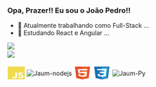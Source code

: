 ### Opa, Prazer!! Eu sou o João Pedro!!

- 🔭 Atualmente trabalhando como Full-Stack ...
- 🌱 Estudando React e Angular ...
<div>
  <a href ="https://github.com/JaumSW"></a>
  <img src ="https://github-readme-stats-omega-ecru.vercel.app/api?username=JaumSW&theme=midnight-purple&show_icons=true&include_all_commits=true"><br>
  <img src ="https://github-readme-stats-omega-ecru.vercel.app/api/top-langs/?username=JaumSW&theme=midnight-purple&show_icons=true&layout=compact">  
</div>
<div style="display: inline_block"><br>
  <img align="center" alt="Jaum-Js" height="30" width="40" src="https://raw.githubusercontent.com/devicons/devicon/master/icons/javascript/javascript-plain.svg">
  <img align="center" alt="Jaum-nodejs" height="30" width="40" src="https://cdn.jsdelivr.net/gh/devicons/devicon/icons/nodejs/nodejs-original.svg">
  <img align="center" alt="Jaum-HTML" height="30" width="40" src="https://raw.githubusercontent.com/devicons/devicon/master/icons/html5/html5-original.svg">
  <img align="center" alt="Jaum-CSS" height="30" width="40" src="https://raw.githubusercontent.com/devicons/devicon/master/icons/css3/css3-original.svg">
  <img align="center" alt="Jaum-Py" height="30" width="40" src="https://cdn.jsdelivr.net/gh/devicons/devicon/icons/python/python-original.svg">
</div>
<br>






